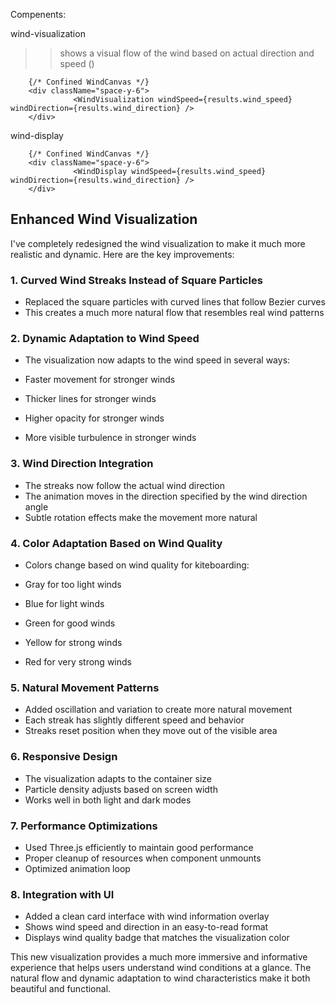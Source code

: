 
Compenents:

wind-visualization 
>> shows a visual flow of the wind based on actual direction and speed ()

        {/* Confined WindCanvas */}
        <div className="space-y-6">
                  <WindVisualization windSpeed={results.wind_speed} windDirection={results.wind_direction} />
        </div>


wind-display

        {/* Confined WindCanvas */}
        <div className="space-y-6">
                  <WindDisplay windSpeed={results.wind_speed} windDirection={results.wind_direction} />
        </div>

## Enhanced Wind Visualization

I've completely redesigned the wind visualization to make it much more realistic and dynamic. Here are the key improvements:

### 1. Curved Wind Streaks Instead of Square Particles

- Replaced the square particles with curved lines that follow Bezier curves
- This creates a much more natural flow that resembles real wind patterns


### 2. Dynamic Adaptation to Wind Speed

- The visualization now adapts to the wind speed in several ways:

- Faster movement for stronger winds
- Thicker lines for stronger winds
- Higher opacity for stronger winds
- More visible turbulence in stronger winds





### 3. Wind Direction Integration

- The streaks now follow the actual wind direction
- The animation moves in the direction specified by the wind direction angle
- Subtle rotation effects make the movement more natural


### 4. Color Adaptation Based on Wind Quality

- Colors change based on wind quality for kiteboarding:

- Gray for too light winds
- Blue for light winds
- Green for good winds
- Yellow for strong winds
- Red for very strong winds





### 5. Natural Movement Patterns

- Added oscillation and variation to create more natural movement
- Each streak has slightly different speed and behavior
- Streaks reset position when they move out of the visible area


### 6. Responsive Design

- The visualization adapts to the container size
- Particle density adjusts based on screen width
- Works well in both light and dark modes


### 7. Performance Optimizations

- Used Three.js efficiently to maintain good performance
- Proper cleanup of resources when component unmounts
- Optimized animation loop


### 8. Integration with UI

- Added a clean card interface with wind information overlay
- Shows wind speed and direction in an easy-to-read format
- Displays wind quality badge that matches the visualization color


This new visualization provides a much more immersive and informative experience that helps users understand wind conditions at a glance. The natural flow and dynamic adaptation to wind characteristics make it both beautiful and functional.